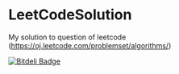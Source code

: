 # LeetCodeSolution
My solution to question of leetcode  (https://oj.leetcode.com/problemset/algorithms/)


[![Bitdeli Badge](https://d2weczhvl823v0.cloudfront.net/kettlescott/leetcodesolution/trend.png)](https://bitdeli.com/free "Bitdeli Badge")

